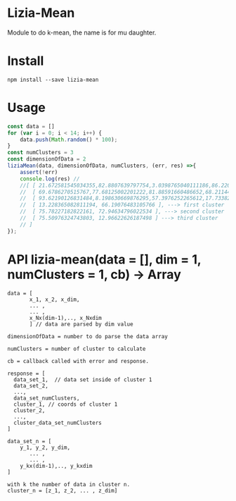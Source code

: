 # Lizia-Mean

Module to do k-mean, the name is for mu daughter.


# Install 

```shell
npm install --save lizia-mean
```

# Usage 

```js
const data = []
for (var i = 0; i < 14; i++) {
    data.push(Math.random() * 100);
}
const numClusters = 3
const dimensionOfData = 2
liziaMean(data, dimensionOfData, numClusters, (err, res) =>{
    assert(!err)
    console.log(res) //
    //[ [ 21.672581545034355,82.8807639797754,3.0398765040111186,86.22060990515324,14.972637199388107,29.470920608244388 ], ---> first data set for first cluster
    //  [ 69.6786270515767,77.68125002201222,81.88591660486652,68.21144589843846 ], ---> second data set for second cluster
    //  [ 93.62190126831484,8.198630669876295,57.3976252265612,17.733821853873664 ], ---> third data set for third cluster
    //  [ 13.228365082811194, 66.19076483105766 ], ---> first cluster
    //  [ 75.78227182822161, 72.94634796022534 ], ---> second cluster
    //  [ 75.50976324743803, 12.96622626187498 ] ---> third cluster
    // ]
});

```

# API  lizia-mean(data = [], dim = 1, numClusters = 1, cb) -> Array

    data = [
           x_1, x_2, x_dim,
           ... ,
           ... ,
           x_Nx(dim-1),.., x_Nxdim
           ] // data are parsed by dim value

    dimensionOfData = number to do parse the data array

    numClusters = number of cluster to calculate

    cb = callback called with error and response.

    response = [
      data_set_1,  // data set inside of cluster 1
      data_set_2,
      ...,
      data_set_numClusters,
      cluster_1, // coords of cluster 1
      cluster_2,
      ...,
      cluster_data_set_numClusters
    ]

    data_set_n = [
        y_1, y_2, y_dim,
           ... ,
           ... ,
        y_kx(dim-1),.., y_kxdim
    ]

    with k the number of data in cluster n.
    cluster_n = [z_1, z_2, ... , z_dim]



